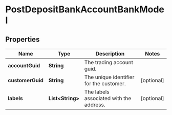 

# PostDepositBankAccountBankModel


## Properties

| Name | Type | Description | Notes |
|------------ | ------------- | ------------- | -------------|
|**accountGuid** | **String** | The trading account guid. |  |
|**customerGuid** | **String** | The unique identifier for the customer. |  [optional] |
|**labels** | **List&lt;String&gt;** | The labels associated with the address. |  [optional] |



